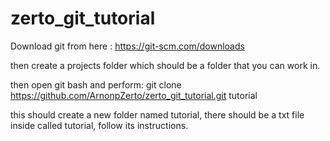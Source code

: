 # zerto_git_tutorial

Download git from here : https://git-scm.com/downloads

then create a projects folder which should be a folder that you can work in.

then open git bash and perform: git clone https://github.com/ArnonpZerto/zerto_git_tutorial.git tutorial

this should create a new folder named tutorial, there should be a txt file inside called tutorial, follow its instructions.
